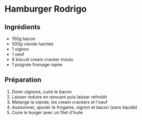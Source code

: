 # Hamburger Rodrigo

## Ingrédients

* 150g bacon
* 500g viande hachée
* 1 oignon
* 1 oeuf
* 6 biscuit cream cracker moulu
* 1 poignée fromage rapée

## Préparation

1. Dorer oignons, cuire le bacon
3. Laisser reduire en remuant puis  laisser refroidir
4. Melange la viande, les cream crackers et l'oeuf
5. Asaisonner, ajouter le frogame, oignon et bacon (sans liquide)
6. Cuire le burger avec un filet d'huile
